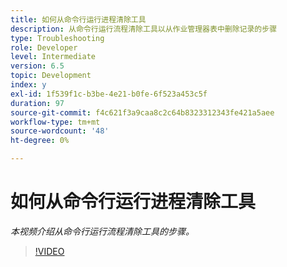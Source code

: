 ```yaml
---
title: 如何从命令行运行进程清除工具
description: 从命令行运行流程清除工具以从作业管理器表中删除记录的步骤
type: Troubleshooting
role: Developer
level: Intermediate
version: 6.5
topic: Development
index: y
exl-id: 1f539f1c-b3be-4e21-b0fe-6f523a453c5f
duration: 97
source-git-commit: f4c621f3a9caa8c2c64b8323312343fe421a5aee
workflow-type: tm+mt
source-wordcount: '48'
ht-degree: 0%

---
```


# 如何从命令行运行进程清除工具

*本视频介绍从命令行运行流程清除工具的步骤。*

>[!VIDEO](https://video.tv.adobe.com/v/335508?quality=12&learn=on)
